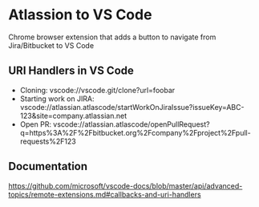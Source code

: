 # Atlassion to VS Code

Chrome browser extension that adds a button to navigate from Jira/Bitbucket to VS Code

## URI Handlers in VS Code

  * Cloning: vscode://vscode.git/clone?url=foobar
  * Starting work on JIRA: vscode://atlassian.atlascode/startWorkOnJiraIssue?issueKey=ABC-123&site=company.atlassian.net
  * Open PR: vscode://atlassian.atlascode/openPullRequest?q=https%3A%2F%2Fbitbucket.org%2Fcompany%2Fproject%2Fpull-requests%2F123

## Documentation

https://github.com/microsoft/vscode-docs/blob/master/api/advanced-topics/remote-extensions.md#callbacks-and-uri-handlers

